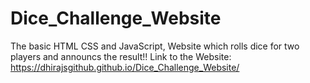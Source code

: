 # Dice_Challenge_Website
The basic HTML CSS and JavaScript, Website which rolls dice for two players and announcs the result!!
Link to the Website:
https://dhirajsgithub.github.io/Dice_Challenge_Website/
